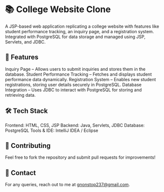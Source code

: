 # **📚 College Website Clone**
A JSP-based web application replicating a college website with features like student performance tracking, an inquiry page, and a registration system. Integrated with PostgreSQL for data storage and managed using JSP, Servlets, and JDBC.

## **🚀 Features**
Inquiry Page – Allows users to submit inquiries and stores them in the database.
Student Performance Tracking – Fetches and displays student performance data dynamically.
Registration System – Enables new student registrations, storing user details securely in PostgreSQL.
Database Integration – Uses JDBC to interact with PostgreSQL for storing and retrieving data.

## **🛠️ Tech Stack**
Frontend: HTML, CSS, JSP
Backend: Java, Servlets, JDBC
Database: PostgreSQL
Tools & IDE: IntelliJ IDEA / Eclipse

## **🤝 Contributing**
Feel free to fork the repository and submit pull requests for improvements!

## **📧 Contact**
For any queries, reach out to me at gnonstop237@gmail.com.

